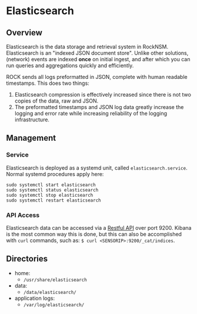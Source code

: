 # Elasticsearch

## Overview
Elasticsearch is the data storage and retrieval system in RockNSM. Elasticsearch
is an "indexed JSON document store".  Unlike other solutions, (network) events are
indexed **once** on initial ingest, and after which you can run queries and
aggregations quickly and efficiently.

ROCK sends all logs preformatted in JSON, complete with human readable timestamps.
This does two things:

1. Elasticsearch compression is effectively increased since there is not two
copies of the data, raw and JSON.  
1. The preformatted timestamps and JSON log data greatly increase the logging and
error rate while increasing reliability of the logging infrastructure.


## Management

### Service

Elasticsearch is deployed as a systemd unit, called `elasticsearch.service`.
Normal systemd procedures apply here:  

```
sudo systemctl start elasticsearch
sudo systemctl status elasticsearch
sudo systemctl stop elasticsearch
sudo systemctl restart elasticsearch
```

### API Access

Elasticsearch data can be accessed via a [Restful API](https://www.elastic.co/guide/en/elasticsearch/reference/current/docs.html)
over port 9200. Kibana is the most common way this is done, but this can also be
accomplished with `curl` commands, such as: `$ curl <SENSORIP>:9200/_cat/indices`.  


## Directories

* home:
    * `/usr/share/elasticsearch`
* data:
    * `/data/elasticsearch/`
* application logs:
    * `/var/log/elasticsearch/`

